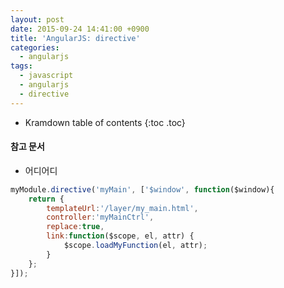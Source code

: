 ```yaml
---
layout: post
date: 2015-09-24 14:41:00 +0900
title: 'AngularJS: directive'
categories:
  - angularjs
tags:
  - javascript
  - angularjs
  - directive
---
```


* Kramdown table of contents
{:toc .toc}

#### 참고 문서

- 어디어디

```js
myModule.directive('myMain', ['$window', function($window){
    return {
        templateUrl:'/layer/my_main.html',
        controller:'myMainCtrl',
        replace:true,
        link:function($scope, el, attr) {
            $scope.loadMyFunction(el, attr);
        }
    };
}]);
```
